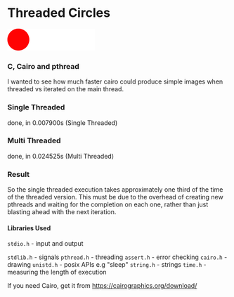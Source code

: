 # Threaded Circles

![Alt text](/repo/bounce.gif?raw=true "Screenshot")

### C, Cairo and pthread

I wanted to see how much faster cairo could produce simple images when threaded vs iterated on the main thread. 

### Single Threaded

done, in 0.007900s (Single Threaded)

### Multi Threaded

done, in 0.024525s (Multi Threaded)

### Result

So the single threaded execution takes approximately one third of the time of the threaded version. This must be due to the overhead of creating new pthreads and waiting for the completion on each one, rather than just blasting ahead with the next iteration.

#### Libraries Used

`stdio.h` - input and output

`stdlib.h` - signals
`pthread.h` - threading
`assert.h` - error checking
`cairo.h` - drawing
`unistd.h` - posix APIs e.g "sleep"
`string.h` - strings
`time.h` - measuring the length of execution

If you need Cairo, get it from https://cairographics.org/download/ 

